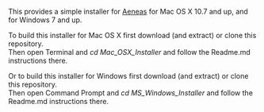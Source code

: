 This provides a simple installer for [Aeneas](https://github.com/readbeyond/aeneas) for Mac OS X 10.7 and up, and for Windows 7 and up.

To build this installer for Mac OS X first download (and extract) or clone this repository.  
Then open Terminal and _cd Mac\_OSX\_Installer_ and follow the Readme.md instructions there.

Or to build this installer for Windows first download (and extract) or clone this repository.  
Then open Command Prompt and _cd MS\_Windows\_Installer_ and follow the Readme.md instructions there.
